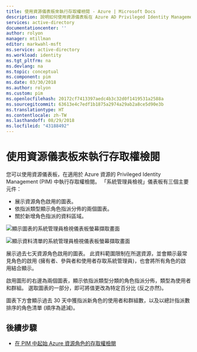 ```yaml
---
title: 使用資源儀表板來執行存取權檢閱 - Azure | Microsoft Docs
description: 說明如何使用資源儀表板在 Azure AD Privileged Identity Management (PIM) 中執行存取權檢閱。
services: active-directory
documentationcenter: ''
author: rolyon
manager: mtillman
editor: markwahl-msft
ms.service: active-directory
ms.workload: identity
ms.tgt_pltfrm: na
ms.devlang: na
ms.topic: conceptual
ms.component: pim
ms.date: 03/30/2018
ms.author: rolyon
ms.custom: pim
ms.openlocfilehash: 20172cf7413397aedc4b3c32d0f1419531a2588a
ms.sourcegitcommit: 63613e4c7edf1b1875a2974a29ab2a8ce5d90e3b
ms.translationtype: HT
ms.contentlocale: zh-TW
ms.lasthandoff: 08/29/2018
ms.locfileid: "43188492"
---
```

# <a name="use-a-resource-dashboard-to-perform-an-access-review"></a>使用資源儀表板來執行存取權檢閱

您可以使用資源儀表板，在適用於 Azure 資源的 Privileged Identity Management (PIM) 中執行存取權檢閱。 「系統管理員檢視」儀表板有三個主要元件：

- 展示資源角色啟用的圖表。
- 依指派類型顯示角色指派分佈的兩個圖表。
- 關於新增角色指派的資料區域。

![顯示圖表的系統管理員檢視儀表板螢幕擷取畫面](media/azure-pim-resource-rbac/rbac-overview-top.png)

![顯示資料清單的系統管理員檢視儀表板螢幕擷取畫面](media/azure-pim-resource-rbac/role-settings.png)

展示過去七天資源角色啟用的圖表。 此資料範圍限制在所選資源，並會顯示最常見角色的啟用 (擁有者、參與者和使用者存取系統管理員)，也會將所有角色的啟用結合顯示。

啟用圖形的右邊為兩個圖表，顯示依指派類型分類的角色指派分佈，類型為使用者和群組。 選取圖表的一部分，即可將值更改為特定百分比 (反之亦然)。

圖表下方會顯示過去 30 天中獲指派新角色的使用者和群組數，以及以總計指派數排序的角色清單 (順序為遞減)。

## <a name="next-steps"></a>後續步驟

- [在 PIM 中起始 Azure 資源角色的存取權檢閱](pim-resource-roles-start-access-review.md) 
